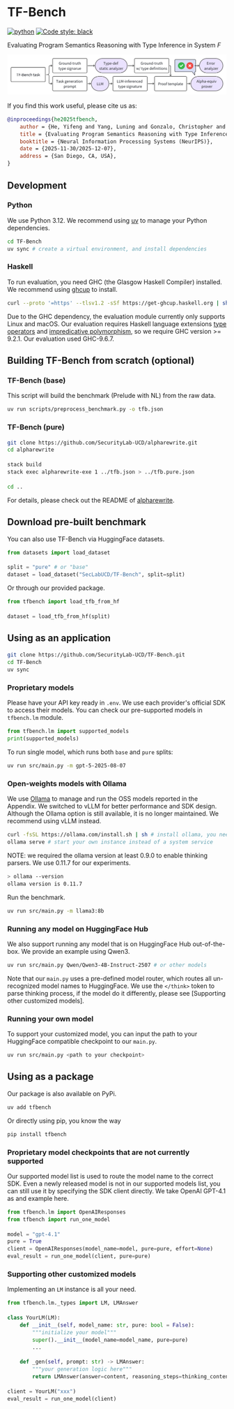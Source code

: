 # TF-Bench

[![python](https://img.shields.io/badge/Python-3.12-3776AB.svg?style=flat&logo=python&logoColor=white)](https://www.python.org)
[![Code style: black](https://img.shields.io/badge/code%20style-black-000000.svg)](https://github.com/psf/black)

Evaluating Program Semantics Reasoning with Type Inference in System _F_

![evaluation workflow](./imgs/tfb.png)

If you find this work useful, please cite us as:

```bibtex
@inproceedings{he2025tfbench,
    author = {He, Yifeng and Yang, Luning and Gonzalo, Christopher and Chen, Hao},
    title = {Evaluating Program Semantics Reasoning with Type Inference in System F},
    booktitle = {Neural Information Processing Systems (NeurIPS)},
    date = {2025-11-30/2025-12-07},
    address = {San Diego, CA, USA},
}
```

## Development

### Python

We use Python 3.12.
We recommend using [uv](https://docs.astral.sh/uv/getting-started/installation/) to manage your Python dependencies.

```sh
cd TF-Bench
uv sync # create a virtual environment, and install dependencies
```

### Haskell

To run evaluation, you need GHC (the Glasgow Haskell Compiler) installed.
We recommend using [ghcup](https://www.haskell.org/ghcup/) to install.

```sh
curl --proto '=https' --tlsv1.2 -sSf https://get-ghcup.haskell.org | sh
```

Due to the GHC dependency, the evaluation module currently only supports Linux and macOS.
Our evaluation requires Haskell language extensions [type operators](https://ghc.gitlab.haskell.org/ghc/doc/users_guide/exts/type_operators.html)
and [impredicative polymorphism](https://ghc.gitlab.haskell.org/ghc/doc/users_guide/exts/impredicative_types.html),
so we require GHC version >= 9.2.1.
Our evaluation used GHC-9.6.7.

## Building TF-Bench from scratch (optional)

### TF-Bench (base)

This script will build the benchmark (Prelude with NL) from the raw data.

```sh
uv run scripts/preprocess_benchmark.py -o tfb.json
```

### TF-Bench (pure)

```sh
git clone https://github.com/SecurityLab-UCD/alpharewrite.git
cd alpharewrite

stack build
stack exec alpharewrite-exe 1 ../tfb.json > ../tfb.pure.json

cd ..
```

For details, please check out the README of [alpharewrite](https://github.com/SecurityLab-UCD/alpharewrite).

## Download pre-built benchmark

You can also use TF-Bench via HuggingFace datasets.

```python
from datasets import load_dataset

split = "pure" # or "base"
dataset = load_dataset("SecLabUCD/TF-Bench", split=split)
```

Or through our provided package.

```python
from tfbench import load_tfb_from_hf

dataset = load_tfb_from_hf(split)
```

## Using as an application

```sh
git clone https://github.com/SecurityLab-UCD/TF-Bench.git
cd TF-Bench
uv sync
```

### Proprietary models

Please have your API key ready in `.env`.
We use each provider's official SDK to access their models.
You can check our pre-supported models in `tfbench.lm` module.

```python
from tfbench.lm import supported_models
print(supported_models)
```

To run single model, which runs both `base` and `pure` splits:

```sh
uv run src/main.py -m gpt-5-2025-08-07
```

### Open-weights models with Ollama

We use [Ollama](https://ollama.com/) to manage and run the OSS models reported in the Appendix.
We switched to vLLM for better performance and SDK design.
Although the Ollama option is still available,
it is no longer maintained.
We recommend using vLLM instead.

```sh
curl -fsSL https://ollama.com/install.sh | sh # install ollama, you need sudo for this
ollama serve # start your own instance instead of a system service
```

NOTE: we required the ollama version at least 0.9.0 to enable thinking parsers.
We use 0.11.7 for our experiments.

```sh
> ollama --version
ollama version is 0.11.7
```

Run the benchmark.

```sh
uv run src/main.py -m llama3:8b
```

### Running any model on HuggingFace Hub

We also support running any model that is on HuggingFace Hub out-of-the-box.
We provide an example using Qwen3.

```sh
uv run src/main.py Qwen/Qwen3-4B-Instruct-2507 # or other models
```

Note that our `main.py` uses a pre-defined model router,
which routes all un-recognized model names to HuggingFace.
We use the `</think>` token to parse thinking process,
if the model do it differently, please see [Supporting other customized models].

### Running your own model

To support your customized model,
you can input the path to your HuggingFace compatible checkpoint to our `main.py`.

```sh
uv run src/main.py <path to your checkpoint>
```

## Using as a package

Our package is also available on PyPi.

```sh
uv add tfbench
```

Or directly using pip, you know the way

```sh
pip install tfbench
```

### Proprietary model checkpoints that are not currently supported

Our supported model list is used to route the model name to the correct SDK.
Even a newly released model is not in our supported models list,
you can still use it by specifying the SDK client directly.
We take OpenAI GPT-4.1 as and example here.

```python
from tfbench.lm import OpenAIResponses
from tfbench import run_one_model

model = "gpt-4.1"
pure = True
client = OpenAIResponses(model_name=model, pure=pure, effort=None)
eval_result = run_one_model(client, pure=pure)
```

### Supporting other customized models

Implementing an `LM` instance is all your need.

```python
from tfbench.lm._types import LM, LMAnswer

class YourLM(LM):
    def __init__(self, model_name: str, pure: bool = False):
        """initialize your model"""
        super().__init__(model_name=model_name, pure=pure)
        ...

    def _gen(self, prompt: str) -> LMAnswer:
        """your generation logic here"""
        return LMAnswer(answer=content, reasoning_steps=thinking_content)

client = YourLM("xxx")
eval_result = run_one_model(client)
```
